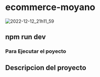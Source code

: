 # ecommerce-moyano
![2022-12-12_21h11_59](https://user-images.githubusercontent.com/64481454/207191130-93911beb-5386-4277-a25e-3ec2545949d6.gif)

## npm run dev
### Para Ejecutar el poyecto

## Descripcion del proyecto
###




